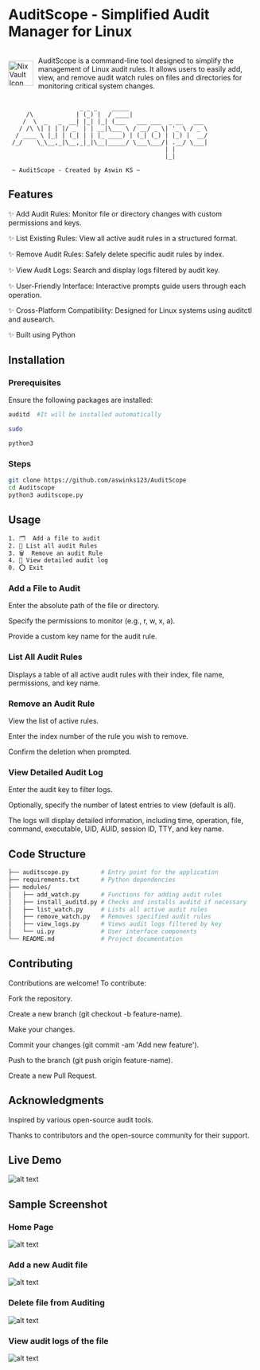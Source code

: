 # AuditScope - Simplified Audit Manager for Linux

<div style="display: flex; align-items: center;">
    <img src="resources/logo.png" alt="NixVault Icon" width="50" style="margin-right: 10px;"/>
    <p>AuditScope is a command-line tool designed to simplify the management of Linux audit rules. It allows users to easily add, view, and remove audit watch rules on files and directories for monitoring critical system changes.</p>
</div>

```
                    _ _ _    _____                      
     /\            | (_) |  / ____|                     
    /  \  _   _  __| |_| |_| (___   ___ ___  _ __   ___ 
   / /\ \| | | |/ _` | | __|\___ \ / __/ _ \| '_ \ / _ \
  / ____ \ |_| | (_| | | |_ ____) | (_| (_) | |_) |  __/
 /_/    \_\__,_|\__,_|_|\__|_____/ \___\___/| .__/ \___|
                                            | |         
                                            |_|         
                                    
 ~ AuditScope - Created by Aswin KS ~ 

```

## Features

✨ Add Audit Rules: Monitor file or directory changes with custom permissions and keys.

✨ List Existing Rules: View all active audit rules in a structured format.

✨ Remove Audit Rules: Safely delete specific audit rules by index.

✨ View Audit Logs: Search and display logs filtered by audit key.

✨ User-Friendly Interface: Interactive prompts guide users through each operation.

✨ Cross-Platform Compatibility: Designed for Linux systems using auditctl and ausearch.​

✨ Built using Python



## Installation

### Prerequisites

Ensure the following packages are installed:
```bash
auditd  #It will be installed automatically

sudo

python3
```

### Steps

```bash
git clone https://github.com/aswinks123/AuditScope
cd Auditscope
python3 auditscope.py
```

## Usage

```bash
1. 🗂️  Add a file to audit
2. 📌 List all audit Rules
3. 🗑️  Remove an audit Rule
4. 📑 View detailed audit log
0. ⭕ Exit
```

### Add a File to Audit

Enter the absolute path of the file or directory.

Specify the permissions to monitor (e.g., r, w, x, a).

Provide a custom key name for the audit rule.​

### List All Audit Rules

Displays a table of all active audit rules with their index, file name, permissions, and key name.​

### Remove an Audit Rule

View the list of active rules.

Enter the index number of the rule you wish to remove.

Confirm the deletion when prompted.​

### View Detailed Audit Log

Enter the audit key to filter logs.

Optionally, specify the number of latest entries to view (default is all).

The logs will display detailed information, including time, operation, file, command, executable, UID, AUID, session ID, TTY, and key name.

## Code Structure

```bash
├── auditscope.py         # Entry point for the application
├── requirements.txt      # Python dependencies
├── modules/
│   ├── add_watch.py      # Functions for adding audit rules
│   ├── install_auditd.py # Checks and installs auditd if necessary
│   ├── list_watch.py     # Lists all active audit rules
│   ├── remove_watch.py   # Removes specified audit rules
│   ├── view_logs.py      # Views audit logs filtered by key
│   └── ui.py             # User interface components
└── README.md             # Project documentation
```

## Contributing

Contributions are welcome! To contribute:

Fork the repository.

Create a new branch (git checkout -b feature-name).

Make your changes.

Commit your changes (git commit -am 'Add new feature').

Push to the branch (git push origin feature-name).

Create a new Pull Request.

## Acknowledgments

Inspired by various open-source audit tools.

Thanks to contributors and the open-source community for their support.​

## Live Demo

![alt text](/resources/auditscope.gif)

## Sample Screenshot

### Home Page
![alt text](/resources/image.png)


### Add a new Audit file
![alt text](/resources/image-1.png)

### Delete file from Auditing
![alt text](/resources/image3.png)

### View audit logs of the file
![alt text](/resources/image-2.png)